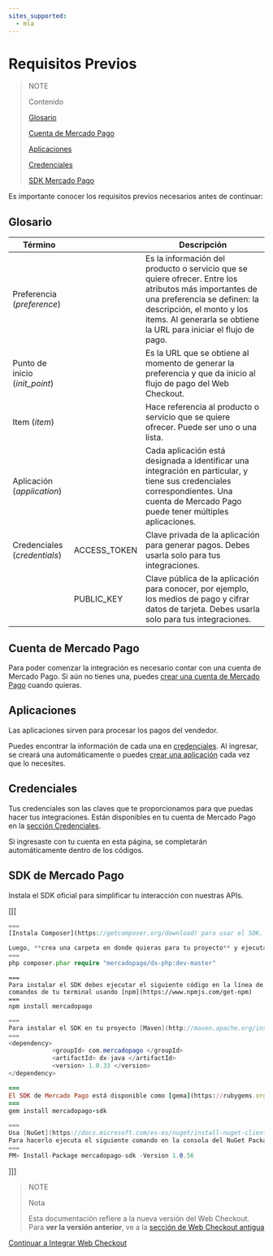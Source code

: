 ```yaml
---
sites_supported:
  - mla
---
```


# Requisitos Previos

>NOTE
>
>Contenido
>
>[Glosario](https://beta.mercadopago.com.ar/developers/es/guides/payments/web-payment-checkout/previous-requirements/#bookmark_Glosario/)
>
> [Cuenta de Mercado Pago](https://beta.mercadopago.com.ar/developers/es/guides/payments/web-payment-checkout/previous-requirements/#bookmark_Cuenta_de_Mercado_Pago/)
> 
> [Aplicaciones](https://beta.mercadopago.com.ar/developers/es/guides/payments/web-payment-checkout/previous-requirements/#bookmark_Aplicaciones)
> 
> [Credenciales](https://beta.mercadopago.com.ar/developers/es/guides/payments/web-payment-checkout/previous-requirements/#bookmark_Credenciales)
> 
> [SDK Mercado Pago](https://beta.mercadopago.com.ar/developers/es/guides/payments/web-payment-checkout/previous-requirements/#bookmark_SDK_Mercado_Pago)

Es importante conocer los requisitos previos necesarios antes de continuar:

## Glosario

Término		| 							|	Descripción
------------	| ----------- 			| 	-----------
Preferencia (_preference_)	|							|	Es la información del producto o servicio que se quiere ofrecer. Entre los atributos más importantes de una preferencia se definen: la descripción, el monto y los items. Al generarla se obtiene la URL para iniciar el flujo de pago.
Punto de inicio (_init_point_) 	|							|	Es la URL que se obtiene al momento de generar la preferencia y que da inicio al flujo de pago del Web Checkout.
Item (_item_)			|							|	Hace referencia al producto o servicio que se quiere ofrecer. Puede ser uno o una lista.
Aplicación (_application_)|            | Cada aplicación está designada a identificar una integración en particular, y tiene sus credenciales correspondientes. Una cuenta de Mercado Pago puede tener múltiples aplicaciones.
Credenciales (_credentials_) | ACCESS_TOKEN				|	Clave privada de la aplicación para generar pagos. Debes usarla solo para tus integraciones.
				|PUBLIC_KEY				|	Clave pública de la aplicación para conocer, por ejemplo, los medios de pago y cifrar datos de tarjeta. Debes usarla solo para tus integraciones.

## Cuenta de Mercado Pago

Para poder comenzar la integración es necesario contar con una cuenta de Mercado Pago.
Si aún no tienes una, puedes [crear una cuenta de Mercado Pago](https://www.mercadopago.com.ar/) cuando quieras.

## Aplicaciones

Las aplicaciones sirven para procesar los pagos del vendedor.

Puedes encontrar la información de cada una en [credenciales](https://www.mercadopago.com/mla/account/credentials). Al ingresar, se creará una automáticamente o puedes [crear una aplicación](https://applications.mercadopago.com/) cada vez que lo necesites.


## Credenciales
Tus credenciales son las claves que te proporcionamos para que puedas hacer tus integraciones. Están disponibles en tu cuenta de Mercado Pago en la [sección Credenciales](https://www.mercadopago.com/mla/account/credentials).

Si ingresaste con tu cuenta en esta página, se completarán automáticamente dentro de los códigos.


## SDK de Mercado Pago
Instala el SDK oficial para simplificar tu interacción con nuestras APIs.

[[[
```php
===
[Instala Composer](https://getcomposer.org/download) para usar el SDK.

Luego, **crea una carpeta en donde quieras para tu proyecto** y ejecuta dentro de ella, el siguiente código desde la terminal:
===
php composer.phar require "mercadopago/dx-php:dev-master"
```
```node
===
Para instalar el SDK debes ejecutar el siguiente código en la línea de comandos de tu terminal usando [npm](https://www.npmjs.com/get-npm)
===
npm install mercadopago
```
```java
===
Para instalar el SDK en tu proyecto [Maven](http://maven.apache.org/install.html) agrega la siguiente dependencia en tu archivo pom.xml y luego ejecuta 'maven install'
===
<dependency>
		    <groupId> com.mercadopago </groupId>
		    <artifactId> dx-java </artifactId>
		    <version> 1.0.33 </version>
</dependency>
```
```ruby
===
El SDK de Mercado Pago está disponible como [gema](https://rubygems.org/gems/mercadopago-sdk), para instalarla debes ejecutar el siguiente código en la línea de comandos:
===
gem install mercadopago-sdk
```
```csharp
===
Usa [NuGet](https://docs.microsoft.com/es-es/nuget/install-nuget-client-tools) para instalar el SDK .NET de Mercado Pago.
Para hacerlo ejecuta el siguiente comando en la consola del NuGet Package Manager:
===
PM> Install-Package mercadopago-sdk -Version 1.0.56
```
]]]

>NOTE
>
>Nota
>
> Esta documentación refiere a la nueva versión del Web Checkout. Para **ver la versión anterior**, ve a la [sección de Web Checkout antigua](https://www.mercadopago.com.ar/developers/es/guides/payments/web-payment-checkout/v1/introduction/)

[Continuar a Integrar Web Checkout](https://beta.mercadopago.com.ar/developers/es/guides/payments/web-payment-checkout/integration/)

